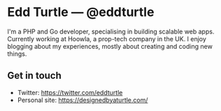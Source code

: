 # Edd Turtle — @eddturtle

I'm a PHP and Go developer, specialising in building scalable web apps. Currently working at Hoowla, a prop-tech company in the UK. I enjoy blogging about my experiences, mostly about creating and coding new things. 

## Get in touch

* Twitter: https://twitter.com/eddturtle
* Personal site: https://designedbyaturtle.com/
